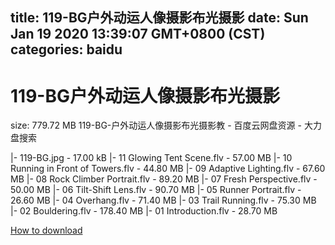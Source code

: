 
title: 119-BG户外动运人像摄影布光摄影
date: Sun Jan 19 2020 13:39:07 GMT+0800 (CST)    
categories: baidu
---

# 119-BG户外动运人像摄影布光摄影
size: 779.72 MB
 119-BG-户外动运人像摄影布光摄影教 - 百度云网盘资源 - 大力盘搜索
 
|- 119-BG.jpg - 17.00 kB
|- 11 Glowing Tent Scene.flv - 57.00 MB
|- 10 Running in Front of Towers.flv - 44.80 MB
|- 09 Adaptive Lighting.flv - 67.60 MB
|- 08 Rock Climber Portrait.flv - 89.20 MB
|- 07 Fresh Perspective.flv - 50.00 MB
|- 06 Tilt-Shift Lens.flv - 90.70 MB
|- 05 Runner Portrait.flv - 26.60 MB
|- 04 Overhang.flv - 71.40 MB
|- 03 Trail Running.flv - 75.30 MB
|- 02 Bouldering.flv - 178.40 MB
|- 01 Introduction.flv - 28.70 MB

[How to download](https://bpcam.bemobtrk.com/go/2ceec3aa-1ca2-46d6-b9ff-aaa5c184517c?jno=3592)